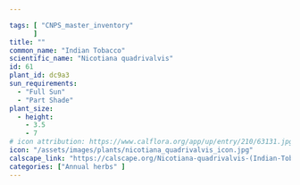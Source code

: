 ```yaml
---

tags: [ "CNPS_master_inventory"
      ]
title: ""
common_name: "Indian Tobacco"
scientific_name: "Nicotiana quadrivalvis"
id: 61
plant_id: dc9a3
sun_requirements:
  - "Full Sun"
  - "Part Shade"
plant_size:
  - height: 
    - 3.5
    - 7
# icon attribution: https://www.calflora.org/app/up/entry/210/63131.jpg 
icon: "/assets/images/plants/nicotiana_quadrivalvis_icon.jpg" 
calscape_link: "https://calscape.org/Nicotiana-quadrivalvis-(Indian-Tobacco)"
categories: ["Annual herbs" ]
---
```





